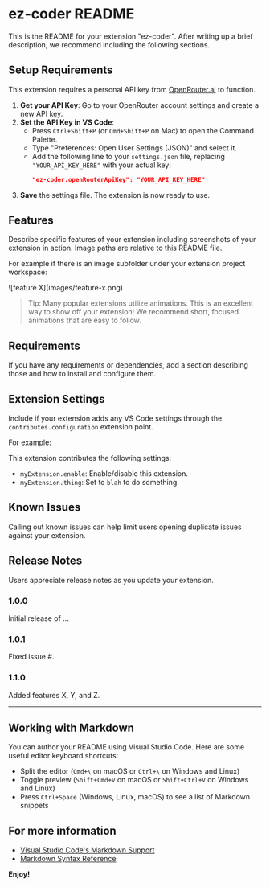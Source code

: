 # ez-coder README

This is the README for your extension "ez-coder". After writing up a brief description, we recommend including the following sections.

## Setup Requirements

This extension requires a personal API key from [OpenRouter.ai](https://openrouter.ai/) to function.

1.  **Get your API Key**: Go to your OpenRouter account settings and create a new API key.
2.  **Set the API Key in VS Code**:
    * Press `Ctrl+Shift+P` (or `Cmd+Shift+P` on Mac) to open the Command Palette.
    * Type "Preferences: Open User Settings (JSON)" and select it.
    * Add the following line to your `settings.json` file, replacing `"YOUR_API_KEY_HERE"` with your actual key:
        ```json
        "ez-coder.openRouterApiKey": "YOUR_API_KEY_HERE"
        ```
3.  **Save** the settings file. The extension is now ready to use.

## Features

Describe specific features of your extension including screenshots of your extension in action. Image paths are relative to this README file.

For example if there is an image subfolder under your extension project workspace:

\!\[feature X\]\(images/feature-x.png\)

> Tip: Many popular extensions utilize animations. This is an excellent way to show off your extension! We recommend short, focused animations that are easy to follow.

## Requirements

If you have any requirements or dependencies, add a section describing those and how to install and configure them.

## Extension Settings

Include if your extension adds any VS Code settings through the `contributes.configuration` extension point.

For example:

This extension contributes the following settings:

* `myExtension.enable`: Enable/disable this extension.
* `myExtension.thing`: Set to `blah` to do something.

## Known Issues

Calling out known issues can help limit users opening duplicate issues against your extension.

## Release Notes

Users appreciate release notes as you update your extension.

### 1.0.0

Initial release of ...

### 1.0.1

Fixed issue #.

### 1.1.0

Added features X, Y, and Z.

---

## Working with Markdown

You can author your README using Visual Studio Code.  Here are some useful editor keyboard shortcuts:

* Split the editor (`Cmd+\` on macOS or `Ctrl+\` on Windows and Linux)
* Toggle preview (`Shift+Cmd+V` on macOS or `Shift+Ctrl+V` on Windows and Linux)
* Press `Ctrl+Space` (Windows, Linux, macOS) to see a list of Markdown snippets

## For more information

* [Visual Studio Code's Markdown Support](http://code.visualstudio.com/docs/languages/markdown)
* [Markdown Syntax Reference](https://help.github.com/articles/markdown-basics/)

**Enjoy!**
